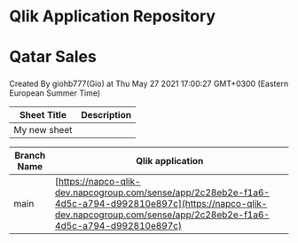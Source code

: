 # Qlik Application Repository 
# Qatar Sales
### 
Created By giohb777(Gio) at Thu May 27 2021 17:00:27 GMT+0300 (Eastern European Summer Time)




Sheet Title | Description
------------ | -------------
My new sheet|



Branch Name|Qlik application
---|---
main|[https://napco-qlik-dev.napcogroup.com/sense/app/2c28eb2e-f1a6-4d5c-a794-d992810e897c](https://napco-qlik-dev.napcogroup.com/sense/app/2c28eb2e-f1a6-4d5c-a794-d992810e897c)
